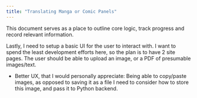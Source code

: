 ```yaml
---
title: "Translating Manga or Comic Panels"
---
```


This document serves as a place to outline core logic, track progress and record relevant information. 

Lastly, I need to setup a basic UI for the user to interact with. I want to spend the least development efforts here, so the plan is to have 2 site pages. The user should be able to upload an image, or a PDF of presumable images/text. 
- Better UX, that I would personally appreciate: Being able to copy/paste images, as opposed to saving it as a file
I need to consider how to store this image, and pass it to Python backend. 